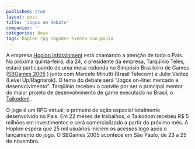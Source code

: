 ```yaml
---
published: true
layout: post
title: 'Jogos em debate'
companies: ''
categories: News
tags: hoplon rpg sbgames evento sao-paulo
---
```

A empresa <a href="http://www.hoplon.com/">Hoplon Infotainment</a>
 está chamando a atenção de todo o País. Na próxima quinta-feira, dia 24, o presidente da empresa, Tarqüínio Teles, estará participando de uma mesa redonda no Simpósio Brasileiro de Games (<a href="http://sbgames.org/">SBGames 2005</a>
) junto com Marcelo Minutti (Brasil Telecom) e Julio Vieitez (Level Up/Ragnarok). O tema do debate será “Jogos on-line: mercado e desenvolvimento”. Tarqüínio recebeu o convite por ser o principal mentor do maior projeto de desenvolvimento de game executado no Brasil, o <a href="{{ site.baseurl }}/2005/09/21/taikodom/">Taikodom</a>
.

O jogo é um RPG virtual, o primeiro de ação espacial totalmente desenvolvido no País. Em 22 meses de trabalhos, o Taikodom recebeu R$ 5 milhões em investimentos e será comercializado a partir do próximo mês. A Hoplon espera que 25 mil usuários iniciem os acessos logo após o lançamento do jogo. O SBGames 2005 acontece em São Paulo, de 23 a 25 de novembro.
